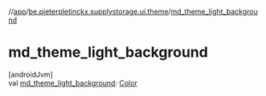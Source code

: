 //[app](../../index.md)/[be.pieterpletinckx.supplystorage.ui.theme](index.md)/[md_theme_light_background](md_theme_light_background.md)

# md_theme_light_background

[androidJvm]\
val [md_theme_light_background](md_theme_light_background.md): [Color](https://developer.android.com/reference/kotlin/androidx/compose/ui/graphics/Color.html)
